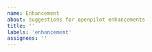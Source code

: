 ```yaml
---
name: Enhancement
about: suggestions for openpilot enhancements
title: ''
labels: 'enhancement'
assignees: ''
---
```



